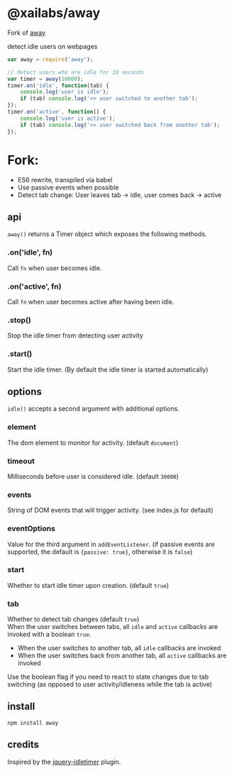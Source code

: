 # @xailabs/away

Fork of [away](https://www.npmjs.com/package/away)

detect idle users on webpages

```js
var away = require('away');

// detect users who are idle for 10 seconds
var timer = away(10000);
timer.on('idle', function(tab) {
    console.log('user is idle');
    if (tab) console.log('>> user switched to another tab');
});
timer.on('active', function() {
    console.log('user is active');
    if (tab) console.log('>> user switched back from another tab');
});
```

# Fork:

- ES6 rewrite, transpiled via babel
- Use passive events when possible
- Detect tab change: User leaves tab -> idle, user comes back -> active

## api

```away()``` returns a Timer object which exposes the following methods.

### .on('idle', fn)
Call ```fn``` when user becomes idle.

### .on('active', fn)
Call ```fn``` when user becomes active after having been idle.

### .stop()
Stop the idle timer from detecting user activity

### .start()
Start the idle timer. (By default the idle timer is started automatically)

## options

```idle()``` accepts a second argument with additional options.

### element
The dom element to monitor for activity. (default ```document```)

### timeout
Milliseconds before user is considered idle. (default ```30000```)

### events
String of DOM events that will trigger activity. (see index.js for default)

### eventOptions
Value for the third argument in `addEventListener`. (if passive events are supported, the default is ```{passive: true}```, otherwise it is ```false```)

### start
Whether to start idle timer upon creation. (default ```true```)

### tab
Whether to detect tab changes (default ```true```)  
When the user switches between tabs, all `idle` and `active` callbacks are invoked with a boolean `true`.

- When the user switches to another tab, all `idle` callbacks are invoked
- When the user switches back from another tab, all `active` callbacks are invoked

Use the boolean flag if you need to react to state changes due to tab switching (as opposed to user activity/idleness while the tab is active)

## install

```
npm install away
```

## credits

Inspired by the [jquery-idletimer](https://github.com/mikesherov/jquery-idletimer) plugin.
